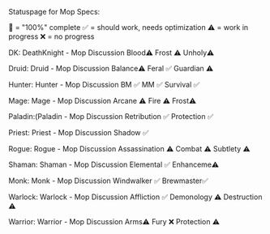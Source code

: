 Statuspage for Mop Specs:

💯  = "100%" complete
✅  = should work, needs optimization
⚠️  = work in progress
❌  = no progress

DK: ⁠⁠DeathKnight - Mop Discussion
Blood⚠️
Frost ⚠️
Unholy⚠️


Druid: ⁠⁠Druid - Mop Discussion
Balance⚠️
Feral ✅
Guardian ⚠️

Hunter: ⁠Hunter - Mop Discussion
BM ✅
MM ✅ 
Survival ✅ 

Mage: ⁠Mage - Mop Discussion
Arcane ⚠️
Fire ⚠️
Frost⚠️

Paladin:(⁠Paladin - Mop Discussion
Retribution ✅
Protection ✅ 

Priest: ⁠Priest - Mop Discussion
Shadow ✅ 

Rogue: ⁠Rogue - Mop Discussion
Assassination ⚠️ 
Combat ⚠️
Subtlety ⚠️

Shaman: ⁠Shaman - Mop Discussion
Elemental  ✅
Enhanceme⚠️

Monk: ⁠Monk - Mop Discussion
Windwalker ✅ 
Brewmaster✅ 

Warlock:
⁠Warlock - Mop Discussion
Affliction ✅
Demonology ⚠️
Destruction ⚠️

Warrior: ⁠Warrior - Mop Discussion
Arms⚠️
Fury ❌
Protection ⚠️

